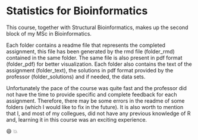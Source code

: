 # Statistics for Bioinformatics

This course, together with Structural Bioinformatics, makes up the second block of my MSc in Bioinformatics.

Each folder contains a readme file that represents the completed assignment, this file has been generated by the rmd file (folder_rmd) contained in the same folder. The same file is also present in pdf format (folder_pdf) for better visualization. Each folder also contains the text of the assignment (folder_text), the solutions in pdf format provided by the professor (folder_solutions) and if needed, the data sets. 

Unfortunately the pace of the course was quite fast and the professor did not have the time to provide specific and complete feedback for each assignment. Therefore, there may be some errors in the readme of some folders (which I would like to fix in the future). It is also worth to mention that I, and most of my collegues, did not have any previous knowledge of R and, learning it in this course was an exciting experience.

:smile:
:boom:
